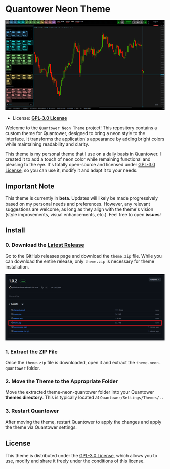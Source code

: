 # Quantower Neon Theme

![preview Quantower Neon Theme](./.github/assets/image.png)

- License: **[GPL-3.0 License](./license.txt)**

Welcome to the `Quantower Neon Theme` project! This repository
  contains a custom theme for Quantower, designed to bring a neon
  style to the interface. It transforms the application's appearance
  by adding bright colors while maintaining readability and clarity.

This theme is my personal theme that I use on a daily basis in Quantower.
  I created it to add a touch of neon color while remaining functional
  and pleasing to the eye. It's totally open-source and licensed under
  [GPL-3.0 License](./license.txt), so you can use it, modify it and adapt
  it to your needs.

## Important Note

This theme is currently in **beta**. Updates will likely be made 
  progressively based on my personal needs and preferences. However, 
  any relevant suggestions are welcome, as long as they align with 
  the theme's vision (style improvements, visual enhancements, etc.).
  Feel free to open **issues**!

## Install

### 0. Download the [Latest Release](https://github.com/qtx-project/theme-neon-quantower/releases)

Go to the GitHub releases page and download the `theme.zip` file. 
  While you can download the entire release, only `theme.zip` is 
  necessary for theme installation.

![example theme.zip release](.github/assets/image-release.png) 

### 1. Extract the ZIP File

Once the `theme.zip` file is downloaded, open it and extract the 
`theme-neon-quantower` folder.

### 2. Move the Theme to the Appropriate Folder

Move the extracted theme-neon-quantower folder into your Quantower 
**themes directory**. This is typically located at `Quantower/Settings/Themes/..`

### 3. Restart Quantower

After moving the theme, restart Quantower to apply the changes and
apply the theme via Quantower settings.

## License

This theme is distributed under the [GPL-3.0 License](./license.txt), 
  which allows you to use, modify and share it freely under the conditions 
  of this license.
